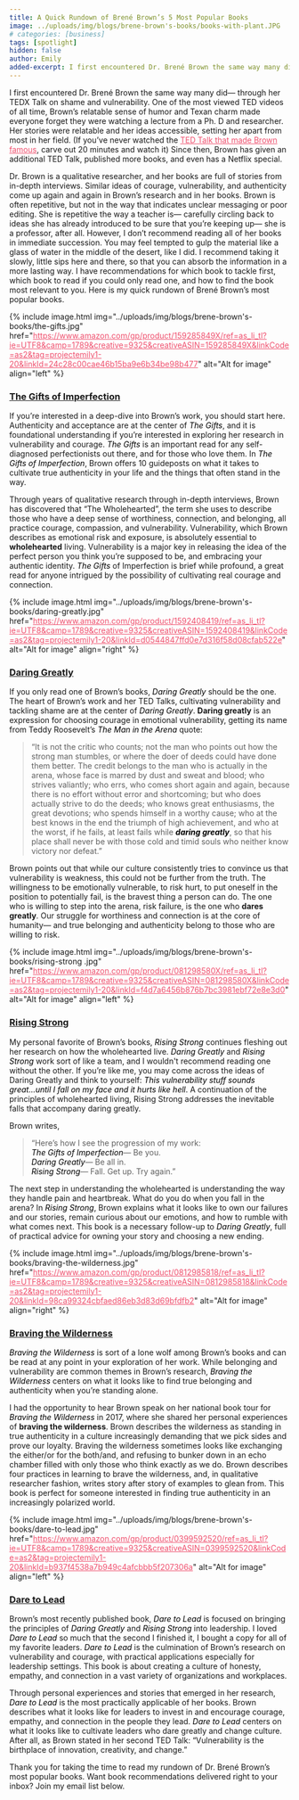 ```yaml
---
title: A Quick Rundown of Brené Brown’s 5 Most Popular Books
image: ../uploads/img/blogs/brene-brown's-books/books-with-plant.JPG
# categories: [business]
tags: [spotlight]
hidden: false
author: Emily
added-excerpt: I first encountered Dr. Brené Brown the same way many did— through her TEDX Talk on shame and vulnerability. One of the most viewed TED videos of all time, Brown’s relatable sense of humor and Texan charm made everyone forget they were watching a lecture from a Ph. D and researcher.
---
```


<style> em {color: black;} p a {color: #f0506e;}</style>

I first encountered Dr. Brené Brown the same way many did— through her TEDX Talk on shame and vulnerability. One of the most viewed TED videos of all time, Brown’s relatable sense of humor and Texan charm made everyone forget they were watching a lecture from a Ph. D and researcher. Her stories were relatable and her ideas accessible, setting her apart from most in her field. (If you’ve never watched the [TED Talk that made Brown famous]("https://www.youtube.com/watch?v=iCvmsMzlF7o"), carve out 20 minutes and watch it) Since then, Brown has given an additional TED Talk, published more books, and even has a Netflix special.

Dr. Brown is a qualitative researcher, and her books are full of stories from in-depth interviews. Similar ideas of courage, vulnerability, and authenticity come up again and again in Brown’s research and in her books. Brown is often repetitive, but not in the way that indicates unclear messaging or poor editing. She is repetitive the way a teacher is— carefully circling back to ideas she has already introduced to be sure that you’re keeping up— she is a professor, after all. However, I don’t recommend reading all of her books in immediate succession. You may feel tempted to gulp the material like a glass of water in the middle of the desert, like I did. I recommend taking it slowly, little sips here and there, so that you can absorb the information in a more lasting way. I have recommendations for which book to tackle first, which book to read if you could only read one, and how to find the book most relevant to you. Here is my quick rundown of Brené Brown’s most popular books.

{% include image.html img="../uploads/img/blogs/brene-brown's-books/the-gifts.jpg" href="https://www.amazon.com/gp/product/159285849X/ref=as_li_tl?ie=UTF8&camp=1789&creative=9325&creativeASIN=159285849X&linkCode=as2&tag=projectemily1-20&linkId=24c28c00cae46b15ba9e6b34be98b477" alt="Alt for image" align="left" %}

### [The Gifts of Imperfection](https://www.amazon.com/gp/product/159285849X/ref=as_li_tl?ie=UTF8&camp=1789&creative=9325&creativeASIN=159285849X&linkCode=as2&tag=projectemily1-20&linkId=24c28c00cae46b15ba9e6b34be98b477)

If you’re interested in a deep-dive into Brown’s work, you should start here. Authenticity and acceptance are at the center of _The Gifts_, and it is foundational understanding if you’re interested in exploring her research in vulnerability and courage. _The Gifts_ is an important read for any self-diagnosed perfectionists out there, and for those who love them. In _The Gifts of Imperfection_, Brown offers 10 guideposts on what it takes to cultivate true authenticity in your life and the things that often stand in the way.

Through years of qualitative research through in-depth interviews, Brown has discovered that “The Wholehearted”, the term she uses to describe those who have a deep sense of worthiness, connection, and belonging, all practice courage, compassion, and vulnerability. Vulnerability, which Brown describes as emotional risk and exposure, is absolutely essential to **wholehearted** living. Vulnerability is a major key in releasing the idea of the perfect person you think you’re supposed to be, and embracing your authentic identity. _The Gifts_ of Imperfection is brief while profound, a great read for anyone intrigued by the possibility of cultivating real courage and connection.

{% include image.html img="../uploads/img/blogs/brene-brown's-books/daring-greatly.jpg" href="https://www.amazon.com/gp/product/1592408419/ref=as_li_tl?ie=UTF8&camp=1789&creative=9325&creativeASIN=1592408419&linkCode=as2&tag=projectemily1-20&linkId=d0544847ffd0e7d316f58d08cfab522e" alt="Alt for image" align="right" %}

### [Daring Greatly](https://www.amazon.com/gp/product/1592408419/ref=as_li_tl?ie=UTF8&camp=1789&creative=9325&creativeASIN=1592408419&linkCode=as2&tag=projectemily1-20&linkId=d0544847ffd0e7d316f58d08cfab522e)

If you only read one of Brown’s books, _Daring Greatly_ should be the one. The heart of Brown’s work and her TED Talks, cultivating vulnerability and tackling shame are at the center of _Daring Greatly_. **Daring greatly** is an expression for choosing courage in emotional vulnerability, getting its name from Teddy Roosevelt’s _The Man in the Arena_ quote:

> “It is not the critic who counts; not the man who points out how the strong man stumbles, or where the doer of deeds could have done them better. The credit belongs to the man who is actually in the arena, whose face is marred by dust and sweat and blood; who strives valiantly; who errs, who comes short again and again, because there is no effort without error and shortcoming; but who does actually strive to do the deeds; who knows great enthusiasms, the great devotions; who spends himself in a worthy cause; who at the best knows in the end the triumph of high achievement, and who at the worst, if he fails, at least fails while **_daring greatly_**, so that his place shall never be with those cold and timid souls who neither know victory nor defeat.”

Brown points out that while our culture consistently tries to convince us that vulnerability is weakness, this could not be further from the truth. The willingness to be emotionally vulnerable, to risk hurt, to put oneself in the position to potentially fail, is the bravest thing a person can do. The one who is willing to step into the arena, risk failure, is the one who **dares greatly**. Our struggle for worthiness and connection is at the core of humanity— and true belonging and authenticity belong to those who are willing to risk.

{% include image.html img="../uploads/img/blogs/brene-brown's-books/rising-strong .jpg" href="https://www.amazon.com/gp/product/081298580X/ref=as_li_tl?ie=UTF8&camp=1789&creative=9325&creativeASIN=081298580X&linkCode=as2&tag=projectemily1-20&linkId=f4d7a6456b876b7bc3981ebf72e8e3d0" alt="Alt for image" align="left" %}

### [Rising Strong](https://www.amazon.com/gp/product/081298580X/ref=as_li_tl?ie=UTF8&camp=1789&creative=9325&creativeASIN=081298580X&linkCode=as2&tag=projectemily1-20&linkId=f4d7a6456b876b7bc3981ebf72e8e3d0)

My personal favorite of Brown’s books, _Rising Strong_ continues fleshing out her research on how the wholehearted live. _Daring Greatly_ and _Rising Strong_ work sort of like a team, and I wouldn't recommend reading one without the other. If you’re like me, you may come across the ideas of Daring Greatly and think to yourself: _This vulnerability stuff sounds great...until I fall on my face and it hurts like hell_. A continuation of the principles of wholehearted living, Rising Strong addresses the inevitable falls that accompany daring greatly.

Brown writes,

> “Here’s how I see the progression of my work:  
> _The Gifts of Imperfection_— Be you.  
> _Daring Greatly_— Be all in.  
> _Rising Strong_— Fall. Get up. Try again.”

The next step in understanding the wholehearted is understanding the way they handle pain and heartbreak. What do you do when you fall in the arena? In _Rising Strong_, Brown explains what it looks like to own our failures and our stories, remain curious about our emotions, and how to rumble with what comes next. This book is a necessary follow-up to _Daring Greatly_, full of practical advice for owning your story and choosing a new ending.

{% include image.html img="../uploads/img/blogs/brene-brown's-books/braving-the-wilderness.jpg" href="https://www.amazon.com/gp/product/0812985818/ref=as_li_tl?ie=UTF8&camp=1789&creative=9325&creativeASIN=0812985818&linkCode=as2&tag=projectemily1-20&linkId=98ca99324cbfaed86eb3d83d69bfdfb2" alt="Alt for image" align="right" %}

### [Braving the Wilderness](https://www.amazon.com/gp/product/0812985818/ref=as_li_tl?ie=UTF8&camp=1789&creative=9325&creativeASIN=0812985818&linkCode=as2&tag=projectemily1-20&linkId=98ca99324cbfaed86eb3d83d69bfdfb2)

_Braving the Wilderness_ is sort of a lone wolf among Brown’s books and can be read at any point in your exploration of her work. While belonging and vulnerability are common themes in Brown’s research, _Braving the Wilderness_ centers on what it looks like to find true belonging and authenticity when you’re standing alone.

I had the opportunity to hear Brown speak on her national book tour for _Braving the Wilderness_ in 2017, where she shared her personal experiences of **braving the wilderness**. Brown describes the wilderness as standing in true authenticity in a culture increasingly demanding that we pick sides and prove our loyalty. Braving the wilderness sometimes looks like exchanging the either/or for the both/and, and refusing to bunker down in an echo chamber filled with only those who think exactly as we do. Brown describes four practices in learning to brave the wilderness, and, in qualitative researcher fashion, writes story after story of examples to glean from. This book is perfect for someone interested in finding true authenticity in an increasingly polarized world.

{% include image.html img="../uploads/img/blogs/brene-brown's-books/dare-to-lead.jpg" href="https://www.amazon.com/gp/product/0399592520/ref=as_li_tl?ie=UTF8&camp=1789&creative=9325&creativeASIN=0399592520&linkCode=as2&tag=projectemily1-20&linkId=b937f4538a7b949c4afcbbb5f207306a" alt="Alt for image" align="left" %}

### [Dare to Lead](https://www.amazon.com/gp/product/0399592520/ref=as_li_tl?ie=UTF8&camp=1789&creative=9325&creativeASIN=0399592520&linkCode=as2&tag=projectemily1-20&linkId=b937f4538a7b949c4afcbbb5f207306a)

Brown’s most recently published book, _Dare to Lead_ is focused on bringing the principles of _Daring Greatly_ and _Rising Strong_ into leadership. I loved _Dare to Lead_ so much that the second I finished it, I bought a copy for all of my favorite leaders. _Dare to Lead_ is the culmination of Brown’s research on vulnerability and courage, with practical applications especially for leadership settings. This book is about creating a culture of honesty, empathy, and connection in a vast variety of organizations and workplaces.

Through personal experiences and stories that emerged in her research, _Dare to Lead_ is the most practically applicable of her books. Brown describes what it looks like for leaders to invest in and encourage courage, empathy, and connection in the people they lead. _Dare to Lead_ centers on what it looks like to cultivate leaders who dare greatly and change culture. After all, as Brown stated in her second TED Talk: “Vulnerability is the birthplace of innovation, creativity, and change.”

Thank you for taking the time to read my rundown of Dr. Brené Brown’s most popular books. Want book recommendations delivered right to your inbox? Join my email list below.
